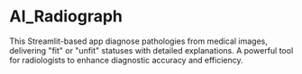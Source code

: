 # AI_Radiograph
This Streamlit-based app diagnose pathologies from medical images, delivering "fit" or "unfit" statuses with detailed explanations. A powerful tool for radiologists to enhance diagnostic accuracy and efficiency.
